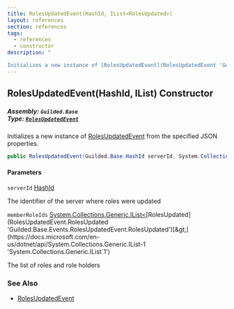 ```yaml
---
title: RolesUpdatedEvent(HashId, IList<RolesUpdated>)
layout: references
section: references
tags:
  - references
  - constructor
description: "

Initializes a new instance of [RolesUpdatedEvent](RolesUpdatedEvent 'Guilded.Base.Events.RolesUpdatedEvent') from the specified JSON properties."
---
```


## RolesUpdatedEvent(HashId, IList<RolesUpdated>) Constructor
##### **Assembly:** `Guilded.Base`<br/>**Type:** [`RolesUpdatedEvent`](RolesUpdatedEvent 'Guilded.Base.Events.RolesUpdatedEvent')

Initializes a new instance of [RolesUpdatedEvent](RolesUpdatedEvent 'Guilded.Base.Events.RolesUpdatedEvent') from the specified JSON properties.

```csharp
public RolesUpdatedEvent(Guilded.Base.HashId serverId, System.Collections.Generic.IList<Guilded.Base.Events.RolesUpdatedEvent.RolesUpdated> memberRoleIds);
```
#### Parameters

<a name='Guilded.Base.Events.RolesUpdatedEvent.RolesUpdatedEvent(Guilded.Base.HashId,System.Collections.Generic.IList_Guilded.Base.Events.RolesUpdatedEvent.RolesUpdated_).serverId'></a>

`serverId` [HashId](HashId 'Guilded.Base.HashId')

The identifier of the server where roles were updated

<a name='Guilded.Base.Events.RolesUpdatedEvent.RolesUpdatedEvent(Guilded.Base.HashId,System.Collections.Generic.IList_Guilded.Base.Events.RolesUpdatedEvent.RolesUpdated_).memberRoleIds'></a>

`memberRoleIds` [System.Collections.Generic.IList&lt;](https://docs.microsoft.com/en-us/dotnet/api/System.Collections.Generic.IList-1 'System.Collections.Generic.IList`1')[RolesUpdated](RolesUpdatedEvent.RolesUpdated 'Guilded.Base.Events.RolesUpdatedEvent.RolesUpdated')[&gt;](https://docs.microsoft.com/en-us/dotnet/api/System.Collections.Generic.IList-1 'System.Collections.Generic.IList`1')

The list of roles and role holders

### See Also
- [RolesUpdatedEvent](RolesUpdatedEvent 'Guilded.Base.Events.RolesUpdatedEvent')